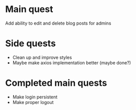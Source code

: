 # Main quest

Add ability to edit and delete blog posts for admins

# Side quests

- Clean up and improve styles
- Maybe make axios implementation better (maybe done?)

# Completed main quests

- Make login persistent
- Make proper logout
